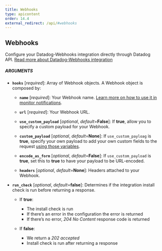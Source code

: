 ```yaml
---
title: Webhooks
type: apicontent
order: 14.4
external_redirect: /api/#webhooks
---
```


## Webhooks

Configure your Datadog-Webhooks integration directly through Datadog API.
[Read more about Datadog-Webhooks integration](/integrations/webhooks)

##### ARGUMENTS

*   **`hooks`** [*required*]:
    Array of Webhook objects. A Webhook object is composed by:

    *   **`name`** [*required*]:
        Your Webhook name.
        [Learn more on how to use it in monitor notifications](/monitors/notifications).
    *   **`url`** [*required*]:
        Your Webhook URL.
    *   **`use_custom_payload`** [*optional*, *default*=**False**]:
        If **true**, allow you to specify a custom payload for your Webhook.

    *   **`custom_payload`** [*optional*, *default*=**None**]:
        If `use_custom_payloag` is **true**, specify your own payload to add your own custom fields to the request [using those variables](integrations/webhooks/#usage).

    *   **`encode_as_form`** [*optional*, *default*=**False**]:
        If `use_custom_payload` is **true**, set this to **true** to have your payload to be URL-encoded.
    *   **`headers`** [*optional*, *default*=**None**]:
        Headers attached to your Webhook.

*   **`run_check`** [*optional*, *default*=**false**]:
    Determines if the integration install check is run before returning a response.

    *   If **true**:

        *   The install check is run
        *   If there’s an error in the configuration the error is returned
        *   If there’s no error, _204 No Content_ response code is returned

    *   If **false**:

        *   We return a _202 accepted_
        *   Install check is run after returning a response
